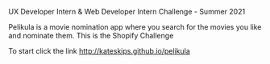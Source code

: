 UX Developer Intern & Web Developer Intern Challenge - Summer 2021 

Pelikula is a movie nomination app where you search for the movies you like and nominate them.
This is the Shopify Challenge

To start click the link 
http://kateskips.github.io/pelikula

